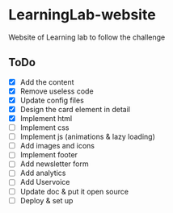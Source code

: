 # LearningLab-website
Website of Learning lab to follow the challenge

## ToDo
- [x] Add the content
- [x] Remove useless code
- [x] Update config files
- [x] Design the card element in detail
- [x] Implement html
- [ ] Implement css
- [ ] Implement js (animations & lazy loading)
- [ ] Add images and icons
- [ ] Implement footer
- [ ] Add newsletter form
- [ ] Add analytics
- [ ] Add Uservoice
- [ ] Update doc & put it open source
- [ ] Deploy & set up
